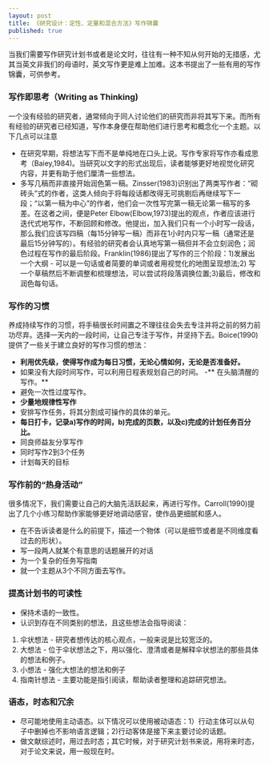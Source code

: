 ```yaml
---
layout: post
title: 《研究设计：定性、定量和混合方法》写作锦囊
published: true
---
```

当我们需要写作研究计划书或者是论文时，往往有一种不知从何开始的无措感，尤其当英文非我们的母语时，英文写作更是难上加难。这本书提出了一些有用的写作锦囊，可供参考。

### 写作即思考（Writing as Thinking)

一个没有经验的研究者，通常倾向于同人讨论他们的研究而非将其写下来。而所有有经验的研究者已经知道，写作本身便在帮助他们进行思考和概念化一个主题。以下几点可以注意

- 在研究早期，将想法写下而不是单纯地在口头上说。写作专家将写作亦看成思考（Baiey,1984)。当研究以文字的形式出现后，读者能够更好地视觉化研究内容，并更有助于他们厘清一些想法。
- 多写几稿而非直接开始润色第一稿。Zinsser(1983)识别出了两类写作者：“砌砖头”式的作者，这类人倾向于将每段话都改得无可挑剔后再继续写下一段；“以第一稿为中心”的作者，他们会一次性写完第一稿无论第一稿写的多差。在这者之间，便是Peter Elbow(Elbow,1973)提出的观点，作者应该进行迭代式地写作，不断回顾和修改。他提出，加入我们只有一个小时写一段话，那么我们应该写四稿（每15分钟写一稿）而非在1小时内只写一稿（通常还是最后15分钟写的）。有经验的研究者会认真地写第一稿但并不会立刻润色；润色过程在写作的最后阶段。Franklin(1986)提出了写作的三个阶段：1)发展出一个大纲 - 可以是一句话或者简要的单词或者用视觉化的地图呈现想法;2) 写一个草稿然后不断调整和梳理想法，可以尝试将段落调换位置;3)最后，修改和润色每句话。

### 写作的习惯

养成持续写作的习惯，将手稿很长时间置之不理往往会失去专注并将之前的努力前功尽弃。选择一天内的一段时间，让自己专注于写作，并坚持下去。Boice(1990)提供了一些关于建立良好的写作习惯的想法：

- **利用优先级，使得写作成为每日习惯，无论心情如何，无论是否准备好。**
- 如果没有大段时间写作，可以利用日程表规划自己的时间。
-** 在头脑清醒的写作。**
- 避免一次性过度写作。
- **少量地规律性写作**
- 安排写作任务，将其分割成可操作的具体的单元。
- **每日打卡，记录a)写作的时间，b)完成的页数，以及c)完成的计划任务百分比。**
- 同良师益友分享写作
- 同时写作2到3个任务
- 计划每天的目标

### 写作前的“热身活动”

很多情况下，我们需要让自己的大脑先活跃起来，再进行写作。Carroll(1990)提出了几个小练习帮助作家能够更好地调动感官，使作品更细腻和感人。

- 在不告诉读者是什么的前提下，描述一个物体（可以是细节或者是不同维度看过去的形状）。
- 写一段两人就某个有意思的话题展开的对话
- 为一个复杂的任务写指南
- 就一个主题从3个不同方面去写作。

### 提高计划书的可读性

- 保持术语的一致性。
- 认识到存在不同类别的想法，且这些想法会指导阅读：
1. 伞状想法 - 研究者想传达的核心观点，一般来说是比较宽泛的。
2. 大想法 - 位于伞状想法之下，用以强化、澄清或者是解释伞状想法的那些具体的想法和例子。
3. 小想法 - 强化大想法的想法和例子
4. 指南针想法 - 主要功能是指引阅读，帮助读者整理和追踪研究想法。 

### 语态，时态和冗余

- 尽可能地使用主动语态。以下情况可以使用被动语态：1）行动主体可以从句子中删掉也不影响语言逻辑；2)行动客体是接下来主要讨论的话题。
- 做文献综述时，用过去时态；其它时候，对于研究计划书来说，用将来时态，对于论文来说，用一般现在时。

